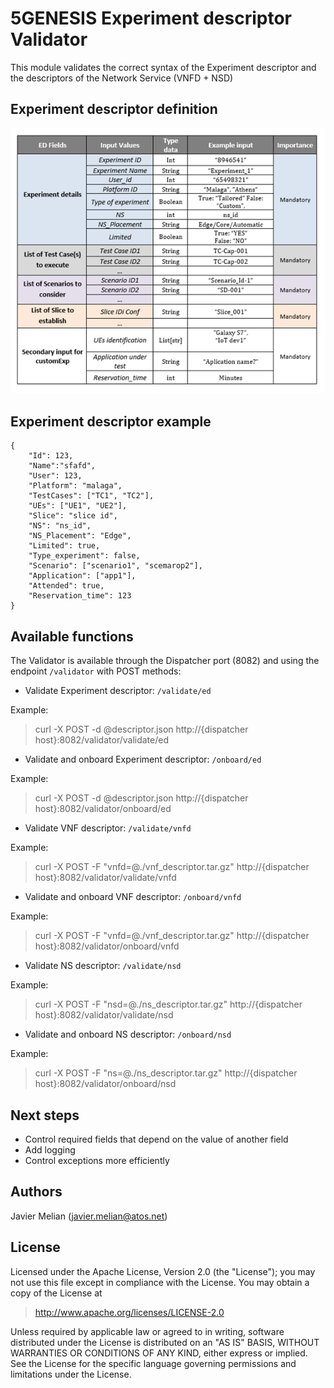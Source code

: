 # 5GENESIS Experiment descriptor Validator

This module validates the correct syntax of the Experiment descriptor and the descriptors of the Network Service (VNFD + NSD)

## Experiment descriptor definition 
![](./images/ED.png)

## Experiment descriptor example

    {
    	"Id": 123,
    	"Name":"sfafd",
    	"User": 123,
    	"Platform": "malaga",
    	"TestCases": ["TC1", "TC2"], 
    	"UEs": ["UE1", "UE2"], 
    	"Slice": "slice id", 
    	"NS": "ns_id",
    	"NS_Placement": "Edge",
    	"Limited": true,
    	"Type_experiment": false,
    	"Scenario": ["scenario1", "scemarop2"], 
    	"Application": ["app1"],
    	"Attended": true, 
    	"Reservation_time": 123 
    }    

## Available functions

The Validator is available through the Dispatcher port (8082) and using the endpoint `/validator` with POST methods:

- Validate Experiment descriptor:
`/validate/ed`

Example:
> curl -X POST -d @descriptor.json http://{dispatcher host}:8082/validator/validate/ed
- Validate and onboard Experiment descriptor:
`/onboard/ed`

Example:
> curl -X POST -d @descriptor.json http://{dispatcher host}:8082/validator/onboard/ed
- Validate VNF descriptor:
`/validate/vnfd`

Example:
> curl -X POST -F "vnfd=@./vnf_descriptor.tar.gz" http://{dispatcher host}:8082/validator/validate/vnfd
- Validate and onboard VNF descriptor:
`/onboard/vnfd`

Example:
> curl -X POST -F "vnfd=@./vnf_descriptor.tar.gz" http://{dispatcher host}:8082/validator/onboard/vnfd
- Validate NS descriptor:
`/validate/nsd`

Example:
> curl -X POST -F "nsd=@./ns_descriptor.tar.gz" http://{dispatcher host}:8082/validator/validate/nsd
- Validate and onboard NS descriptor:
`/onboard/nsd`

Example:
> curl -X POST -F "ns=@./ns_descriptor.tar.gz" http://{dispatcher host}:8082/validator/onboard/nsd

## Next steps
- Control required fields that depend on the value of another field
- Add logging
- Control exceptions more efficiently

## Authors
Javier Melian (javier.melian@atos.net)

## License

Licensed under the Apache License, Version 2.0 (the "License");
you may not use this file except in compliance with the License.
You may obtain a copy of the License at

   > http://www.apache.org/licenses/LICENSE-2.0

Unless required by applicable law or agreed to in writing, software
distributed under the License is distributed on an "AS IS" BASIS,
WITHOUT WARRANTIES OR CONDITIONS OF ANY KIND, either express or implied.
See the License for the specific language governing permissions and
limitations under the License.

